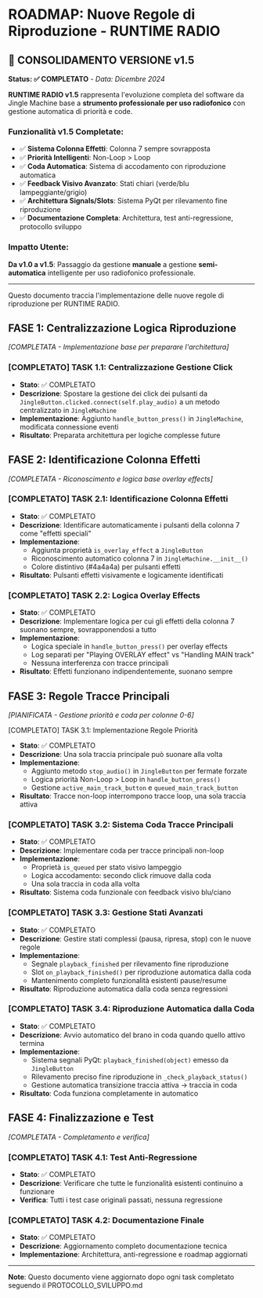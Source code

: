 # ROADMAP: Nuove Regole di Riproduzione - RUNTIME RADIO

## 🎯 CONSOLIDAMENTO VERSIONE v1.5
**Status: ✅ COMPLETATO** - *Data: Dicembre 2024*

**RUNTIME RADIO v1.5** rappresenta l'evoluzione completa del software da Jingle Machine base a **strumento professionale per uso radiofonico** con gestione automatica di priorità e code.

### Funzionalità v1.5 Completate:
- ✅ **Sistema Colonna Effetti**: Colonna 7 sempre sovrapposta
- ✅ **Priorità Intelligenti**: Non-Loop > Loop  
- ✅ **Coda Automatica**: Sistema di accodamento con riproduzione automatica
- ✅ **Feedback Visivo Avanzato**: Stati chiari (verde/blu lampeggiante/grigio)
- ✅ **Architettura Signals/Slots**: Sistema PyQt per rilevamento fine riproduzione
- ✅ **Documentazione Completa**: Architettura, test anti-regressione, protocollo sviluppo

### Impatto Utente:
**Da v1.0 a v1.5**: Passaggio da gestione **manuale** a gestione **semi-automatica** intelligente per uso radiofonico professionale.

---

Questo documento traccia l'implementazione delle nuove regole di riproduzione per RUNTIME RADIO.

## FASE 1: Centralizzazione Logica Riproduzione
*[COMPLETATA - Implementazione base per preparare l'architettura]*

### [COMPLETATO] TASK 1.1: Centralizzazione Gestione Click
- **Stato**: ✅ COMPLETATO
- **Descrizione**: Spostare la gestione dei click dei pulsanti da `JingleButton.clicked.connect(self.play_audio)` a un metodo centralizzato in `JingleMachine`
- **Implementazione**: Aggiunto `handle_button_press()` in `JingleMachine`, modificata connessione eventi
- **Risultato**: Preparata architettura per logiche complesse future

## FASE 2: Identificazione Colonna Effetti
*[COMPLETATA - Riconoscimento e logica base overlay effects]*

### [COMPLETATO] TASK 2.1: Identificazione Colonna Effetti
- **Stato**: ✅ COMPLETATO  
- **Descrizione**: Identificare automaticamente i pulsanti della colonna 7 come "effetti speciali"
- **Implementazione**: 
  - Aggiunta proprietà `is_overlay_effect` a `JingleButton`
  - Riconoscimento automatico colonna 7 in `JingleMachine.__init__()`
  - Colore distintivo (#4a4a4a) per pulsanti effetti
- **Risultato**: Pulsanti effetti visivamente e logicamente identificati

### [COMPLETATO] TASK 2.2: Logica Overlay Effects
- **Stato**: ✅ COMPLETATO
- **Descrizione**: Implementare logica per cui gli effetti della colonna 7 suonano sempre, sovrapponendosi a tutto
- **Implementazione**:
  - Logica speciale in `handle_button_press()` per overlay effects
  - Log separati per "Playing OVERLAY effect" vs "Handling MAIN track"
  - Nessuna interferenza con tracce principali
- **Risultato**: Effetti funzionano indipendentemente, suonano sempre

## FASE 3: Regole Tracce Principali
*[PIANIFICATA - Gestione priorità e coda per colonne 0-6]*

[COMPLETATO] TASK 3.1: Implementazione Regole Priorità
- **Stato**: ✅ COMPLETATO
- **Descrizione**: Una sola traccia principale può suonare alla volta
- **Implementazione**:
  - Aggiunto metodo `stop_audio()` in `JingleButton` per fermate forzate
  - Logica priorità Non-Loop > Loop in `handle_button_press()`
  - Gestione `active_main_track_button` e `queued_main_track_button`
- **Risultato**: Tracce non-loop interrompono tracce loop, una sola traccia attiva

### [COMPLETATO] TASK 3.2: Sistema Coda Tracce Principali  
- **Stato**: ✅ COMPLETATO
- **Descrizione**: Implementare coda per tracce principali non-loop
- **Implementazione**:
  - Proprietà `is_queued` per stato visivo lampeggio
  - Logica accodamento: secondo click rimuove dalla coda
  - Una sola traccia in coda alla volta
- **Risultato**: Sistema coda funzionale con feedback visivo blu/ciano

### [COMPLETATO] TASK 3.3: Gestione Stati Avanzati
- **Stato**: ✅ COMPLETATO
- **Descrizione**: Gestire stati complessi (pausa, ripresa, stop) con le nuove regole
- **Implementazione**:
  - Segnale `playback_finished` per rilevamento fine riproduzione
  - Slot `on_playback_finished()` per riproduzione automatica dalla coda
  - Mantenimento completo funzionalità esistenti pause/resume
- **Risultato**: Riproduzione automatica dalla coda senza regressioni

### [COMPLETATO] TASK 3.4: Riproduzione Automatica dalla Coda
- **Stato**: ✅ COMPLETATO  
- **Descrizione**: Avvio automatico del brano in coda quando quello attivo termina
- **Implementazione**:
  - Sistema segnali PyQt: `playback_finished(object)` emesso da `JingleButton`
  - Rilevamento preciso fine riproduzione in `_check_playback_status()`
  - Gestione automatica transizione traccia attiva → traccia in coda
- **Risultato**: Coda funziona completamente in automatico

## FASE 4: Finalizzazione e Test
*[COMPLETATA - Completamento e verifica]*

### [COMPLETATO] TASK 4.1: Test Anti-Regressione
- **Stato**: ✅ COMPLETATO
- **Descrizione**: Verificare che tutte le funzionalità esistenti continuino a funzionare
- **Verifica**: Tutti i test case originali passati, nessuna regressione

### [COMPLETATO] TASK 4.2: Documentazione Finale
- **Stato**: ✅ COMPLETATO
- **Descrizione**: Aggiornamento completo documentazione tecnica
- **Implementazione**: Architettura, anti-regressione e roadmap aggiornati

---
**Note**: Questo documento viene aggiornato dopo ogni task completato seguendo il PROTOCOLLO_SVILUPPO.md 